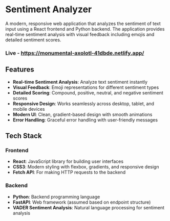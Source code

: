 # Sentiment Analyzer

A modern, responsive web application that analyzes the sentiment of text input using a React frontend and Python backend. The application provides real-time sentiment analysis with visual feedback including emojis and detailed sentiment scores.
### Live - https://monumental-axolotl-41dbde.netlify.app/

## Features

- **Real-time Sentiment Analysis**: Analyze text sentiment instantly
- **Visual Feedback**: Emoji representations for different sentiment types
- **Detailed Scoring**: Compound, positive, neutral, and negative sentiment scores
- **Responsive Design**: Works seamlessly across desktop, tablet, and mobile devices
- **Modern UI**: Clean, gradient-based design with smooth animations
- **Error Handling**: Graceful error handling with user-friendly messages

## Tech Stack

### Frontend
- **React**: JavaScript library for building user interfaces
- **CSS3**: Modern styling with flexbox, gradients, and responsive design
- **Fetch API**: For making HTTP requests to the backend

### Backend
- **Python**: Backend programming language
- **FastAPI**: Web framework (assumed based on endpoint structure)
- **VADER Sentiment Analysis**: Natural language processing for sentiment analysis
